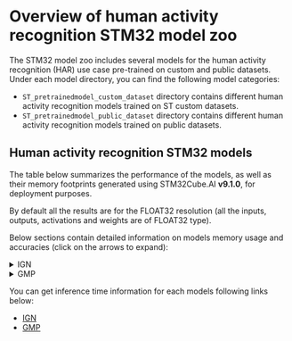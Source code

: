 # Overview of human activity recognition STM32 model zoo


The STM32 model zoo includes several models for the human activity recognition (HAR) use case pre-trained on custom and public datasets. Under each model directory, you can find the following model categories:

- `ST_pretrainedmodel_custom_dataset` directory contains different human activity recognition models trained on ST custom datasets. 
- `ST_pretrainedmodel_public_dataset` directory contains different human activity recognition models trained on public datasets.

<a name="har_models"></a>

## Human activity recognition STM32 models

The table below summarizes the performance of the models, as well as their memory footprints generated using STM32Cube.AI **v9.1.0**, for deployment purposes.

By default all the results are for the FLOAT32 resolution (all the inputs, outputs, activations and weights are of FLOAT32 type).

Below sections contain detailed information on models memory usage and accuracies (click on the arrows to expand):
<details><summary>IGN</summary>

| Models        | Implementation   | Dataset           |  Accuracy (%)   | MACCs (M)   | Activation RAM (KiB)    | Weights Flash (KiB)   | Source
|---------------|:----------------:|:-----------------:|:---------------:|:-----------:|:-----------------------:|:---------------------:|:--------
| IGN wl 24     | TensorFlow       | mobility_v1       |   94.64         |   0.014     |   2.03                  |       11.97           |    [link](./ign/ST_pretrainedmodel_custom_dataset/mobility_v1/ign_wl_24/ign_wl_24.h5)
| IGN wl 48     | TensorFlow       | mobility_v1       |   95.01         |   0.052     |   4.56                  |       38.97           |    [link](./ign/ST_pretrainedmodel_custom_dataset/mobility_v1/ign_wl_48/ign_wl_48.h5)
| IGN wl 24     | TensorFlow       | WISDM             |   91.70         |   0.014     |   2.03                  |       11.97           |    [link](./ign/ST_pretrainedmodel_public_dataset/WISDM/ign_wl_24/ign_wl_24.h5)
| IGN wl 48     | TensorFlow       | WISDM             |   93.67         |   0.052     |   4.56                  |       38.97           |    [link](./ign/ST_pretrainedmodel_public_dataset/WISDM/ign_wl_48/ign_wl_48.h5)

</details>
<details><summary>GMP</summary>

| Models        | Implementation   | Dataset           |  Accuracy (%)   | MACCs (M)   | Activation RAM (KiB)    | Weights Flash (KiB)   | Source
|---------------|:----------------:|:-----------------:|:---------------:|:-----------:|:-----------------------:|:---------------------:|:--------
| GMP wl 24     | TensorFlow       | mobility_v1       |   94.08         |   0.067     |   4.25                  |       5.70            |     [link](./gmp/ST_pretrainedmodel_custom_dataset/mobility_v1/gmp_wl_24/gmp_wl_24.h5)
| GMP wl 48     | TensorFlow       | mobility_v1       |   93.23         |   0.166     |   8.83                  |       5.70            |    [link](./gmp/ST_pretrainedmodel_custom_dataset/mobility_v1/gmp_wl_48/gmp_wl_48.h5)
| GMP wl 24     | TensorFlow       | WISDM             |   84.49         |   0.067     |   4.25                  |       5.70            |    [link](./gmp/ST_pretrainedmodel_public_dataset/WISDM/gmp_wl_24/gmp_wl_24.h5)
| GMP wl 48     | TensorFlow       | WISDM             |   87.05         |   0.166     |   8.83                  |       5.70            |    [link](./gmp/ST_pretrainedmodel_public_dataset/WISDM/gmp_wl_48/gmp_wl_48.h5)

</details>


You can get inference time information for each models following links below:
- [IGN](./ign/README.md)
- [GMP](./gmp/README.md)

